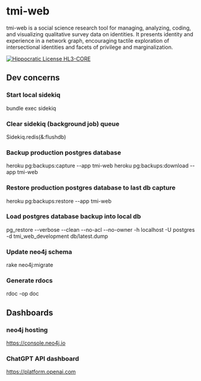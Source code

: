 # tmi-web

tmi-web is a social science research tool for managing, analyzing, coding, and visualizing qualitative survey data on identities. It presents identity and experience in a network graph, encouraging tactile exploration of intersectional identities and facets of privilege and marginalization.

[![Hippocratic License HL3-CORE](https://img.shields.io/static/v1?label=Hippocratic%20License&message=HL3-CORE&labelColor=5e2751&color=bc8c3d)](https://firstdonoharm.dev/version/3/0/core.html)

## Dev concerns

### Start local sidekiq

  bundle exec sidekiq

### Clear sidekiq (background job) queue

  Sidekiq.redis(&:flushdb)

### Backup production postgres database

  heroku pg:backups:capture --app tmi-web
  heroku pg:backups:download --app tmi-web

### Restore production postgres database to last db capture

  heroku pg:backups:restore --app tmi-web

### Load postgres database backup into local db

  pg_restore --verbose --clean --no-acl --no-owner -h localhost -U postgres -d tmi_web_development db/latest.dump

### Update neo4j schema

  rake neo4j:migrate

### Generate rdocs

  rdoc -op doc

## Dashboards

### neo4j hosting

  https://console.neo4j.io

### ChatGPT API dashboard

  https://platform.openai.com
